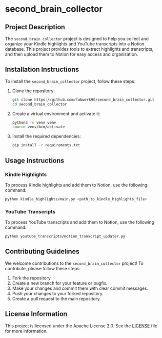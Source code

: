 # second_brain_collector

## Project Description

The `second_brain_collector` project is designed to help you collect and organize your Kindle highlights and YouTube transcripts into a Notion database. This project provides tools to extract highlights and transcripts, and then upload them to Notion for easy access and organization.

## Installation Instructions

To install the `second_brain_collector` project, follow these steps:

1. Clone the repository:
   ```bash
   git clone https://github.com/fabwerk90/second_brain_collector.git
   cd second_brain_collector
   ```

2. Create a virtual environment and activate it:
   ```bash
   python3 -m venv venv
   source venv/bin/activate
   ```

3. Install the required dependencies:
   ```bash
   pip install -r requirements.txt
   ```

## Usage Instructions

### Kindle Highlights

To process Kindle highlights and add them to Notion, use the following command:
```bash
python kindle_highlights/main.py <path_to_kindle_highlights_file>
```

### YouTube Transcripts

To process YouTube transcripts and add them to Notion, use the following command:
```bash
python youtube_transcripts/notion_transcript_updater.py
```

## Contributing Guidelines

We welcome contributions to the `second_brain_collector` project! To contribute, please follow these steps:

1. Fork the repository.
2. Create a new branch for your feature or bugfix.
3. Make your changes and commit them with clear commit messages.
4. Push your changes to your forked repository.
5. Create a pull request to the main repository.

## License Information

This project is licensed under the Apache License 2.0. See the [LICENSE](LICENSE) file for more information.
